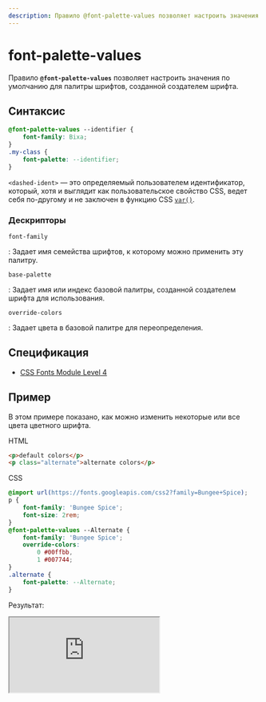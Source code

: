 ```yaml
---
description: Правило @font-palette-values ​​позволяет настроить значения по умолчанию для палитры шрифтов, созданной создателем шрифта
---
```


# font-palette-values

Правило **`@font-palette-values`** ​​позволяет настроить значения по умолчанию для палитры шрифтов, созданной создателем шрифта.

## Синтаксис

```css
@font-palette-values --identifier {
    font-family: Bixa;
}
.my-class {
    font-palette: --identifier;
}
```

`<dashed-ident>` — это определяемый пользователем идентификатор, который, хотя и выглядит как пользовательское свойство CSS, ведет себя по-другому и не заключен в функцию CSS [`var()`](var.md).

### Дескрипторы

`font-family`

: Задает имя семейства шрифтов, к которому можно применить эту палитру.

`base-palette`

: Задает имя или индекс базовой палитры, созданной создателем шрифта для использования.

`override-colors`

: Задает цвета в базовой палитре для переопределения.

## Спецификация

-   [CSS Fonts Module Level 4](https://w3c.github.io/csswg-drafts/css-fonts/#at-ruledef-font-palette-values)

## Пример

В этом примере показано, как можно изменить некоторые или все цвета цветного шрифта.

HTML

```html
<p>default colors</p>
<p class="alternate">alternate colors</p>
```

CSS

```css
@import url(https://fonts.googleapis.com/css2?family=Bungee+Spice);
p {
    font-family: 'Bungee Spice';
    font-size: 2rem;
}
@font-palette-values --Alternate {
    font-family: 'Bungee Spice';
    override-colors:
        0 #00ffbb,
        1 #007744;
}
.alternate {
    font-palette: --Alternate;
}
```

Результат:

<iframe class="sample-code-frame" title="Overriding colors in an existing palette sample" id="frame_overriding_colors_in_an_existing_palette" src="https://yari-demos.prod.mdn.mozit.cloud/en-US/docs/Web/CSS/@font-palette-values/_sample_.overriding_colors_in_an_existing_palette.html" loading="lazy"></iframe>
